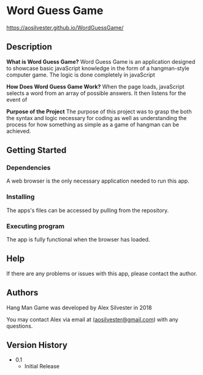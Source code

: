 # Word Guess Game

https://aosilvester.github.io/WordGuessGame/

## Description

**What is Word Guess Game?** Word Guess Game is an application designed to showcase basic javaScript knowledge in the form of a hangman-style computer game. The logic is done completely in javaScript

**How Does Word Guess Game Work?** When the page loads, javaScript selects a word from an array of possible answers. It then listens for the event of 


**Purpose of the Project**
The purpose of this project was to grasp the both the syntax and logic necessary for coding as well as understanding the process for how something as simple as a game of hangman can be achieved.

## Getting Started

### Dependencies
A web browser is the only necessary application needed to run this app.

### Installing
The apps's files can be accessed by pulling from the repository.

### Executing program
The app is fully functional when the browser has loaded.

## Help
If there are any problems or issues with this app, please contact the author.

## Authors
Hang Man Game was developed by Alex Silvester in 2018

You may contact Alex via email at (aosilvester@gmail.com) with any questions.

## Version History

* 0.1
    * Initial Release
